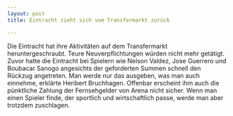 ```yaml
---
layout: post
title: Eintracht zieht sich vom Transfermarkt zurück

---
```


Die Eintracht hat ihre Aktivitäten auf dem Transfermarkt heruntergeschraubt. Teure Neuverpflichtungen würden nicht mehr getätigt. Zuvor hatte die Eintracht bei Spielern wie Nelson Valdez, Jose Guerrero und Boubacar Sanogo angesichts der geforderten Summen schnell den Rückzug angetreten. Man werde nur das ausgeben, was man auch einnehme, erklärte Heribert Bruchhagen. Offenbar erscheint ihm auch die pünktliche Zahlung der Fernsehgelder von Arena nicht sicher. Wenn man einen Spieler finde, der sportlich und wirtschaftlich passe, werde man aber trotzdem zuschlagen.


